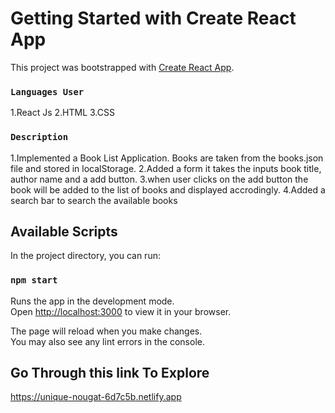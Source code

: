 # Getting Started with Create React App

This project was bootstrapped with [Create React App](https://github.com/facebook/create-react-app).

### `Languages User`

1.React Js
2.HTML
3.CSS

### `Description`

1.Implemented a Book List Application. Books are taken from the books.json file and stored in localStorage.
2.Added a form it takes the inputs book title, author name and a add button.
3.when user clicks on the add button the book will be added to the list of books and displayed accrodingly.
4.Added a search bar to search the available books

## Available Scripts

In the project directory, you can run:

### `npm start`

Runs the app in the development mode.\
Open [http://localhost:3000](http://localhost:3000) to view it in your browser.

The page will reload when you make changes.\
You may also see any lint errors in the console.

## Go Through this link To Explore

https://unique-nougat-6d7c5b.netlify.app
